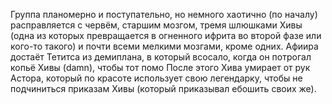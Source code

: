 Группа планомерно и поступательно, но немного хаотично (по началу) расправляется с червём, старшим мозгом, тремя шлюшками Хивы (одна из которых превращается в огненного ифрита во второй фазе или кого-то такого) и почти всеми мелкими мозгами, кроме одних. 
Афиира достаёт Тетитса из демиплана, в который всосало, когда он потрогал копьё Хивы (damn), чтобы тот помо
После этого Хива умирает от рук Астора, который по красоте использует свою легендарку, чтобы не подчиниться приказам Хивы (который приказывал ебошить своих же).